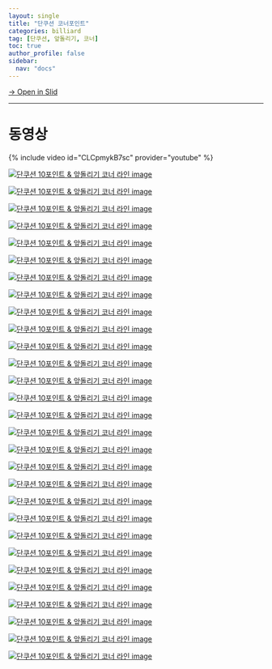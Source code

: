 ```yaml
---
layout: single
title: "단쿠션 코너포인트"
categories: billiard
tag: [단쿠션, 앞돌리기, 코너]
toc: true
author_profile: false
sidebar:
  nav: "docs"
---
```


[→ Open in Slid](https://slid.cc/docs/6a003085d8464c859eaefaba3ff8c8c3)

---

# 동영상 #

{% include video id="CLCpmykB7sc" provider="youtube" %}

[![단쿠션 10포인트 & 앞돌리기 코너 라인 image](https://slid-users-assets-v1-seoul.s3.ap-northeast-2.amazonaws.com/public/capture_images/6a003085d8464c859eaefaba3ff8c8c3/afca9d3a-d304-4034-90c8-9fe6dd931840.png)](https://slid.cc/vdocs/6a003085d8464c859eaefaba3ff8c8c3?v=58c145ba22084f5d8d9faddddc4b14dc&start=279.9512121373291)

[![단쿠션 10포인트 & 앞돌리기 코너 라인 image](https://slid-users-assets-v1-seoul.s3.ap-northeast-2.amazonaws.com/public/capture_images/6a003085d8464c859eaefaba3ff8c8c3/36daf0dc-ae21-4f71-aae6-7c6092d97a5b.png)](https://slid.cc/vdocs/6a003085d8464c859eaefaba3ff8c8c3?v=58c145ba22084f5d8d9faddddc4b14dc&start=289.1566229847412)

[![단쿠션 10포인트 & 앞돌리기 코너 라인 image](https://slid-users-assets-v1-seoul.s3.ap-northeast-2.amazonaws.com/public/capture_images/6a003085d8464c859eaefaba3ff8c8c3/e8ebd4e5-236f-49af-ace8-e647fa71caad.png)](https://slid.cc/vdocs/6a003085d8464c859eaefaba3ff8c8c3?v=58c145ba22084f5d8d9faddddc4b14dc&start=308.29128196566774)

[![단쿠션 10포인트 & 앞돌리기 코너 라인 image](https://slid-users-assets-v1-seoul.s3.ap-northeast-2.amazonaws.com/public/capture_images/6a003085d8464c859eaefaba3ff8c8c3/ff76143e-84a0-446a-af95-f328afcb7740.png)](https://slid.cc/vdocs/6a003085d8464c859eaefaba3ff8c8c3?v=58c145ba22084f5d8d9faddddc4b14dc&start=310.4359588664856)

[![단쿠션 10포인트 & 앞돌리기 코너 라인 image](https://slid-users-assets-v1-seoul.s3.ap-northeast-2.amazonaws.com/public/capture_images/6a003085d8464c859eaefaba3ff8c8c3/d4a6165c-b5f4-473b-898b-64afe512717c.png)](https://slid.cc/vdocs/6a003085d8464c859eaefaba3ff8c8c3?v=58c145ba22084f5d8d9faddddc4b14dc&start=333.7684708416901)

[![단쿠션 10포인트 & 앞돌리기 코너 라인 image](https://slid-users-assets-v1-seoul.s3.ap-northeast-2.amazonaws.com/public/capture_images/6a003085d8464c859eaefaba3ff8c8c3/6ffb4acf-6467-47c2-9a1a-239125eb25f4.png)](https://slid.cc/vdocs/6a003085d8464c859eaefaba3ff8c8c3?v=58c145ba22084f5d8d9faddddc4b14dc&start=345.2637240114441)

[![단쿠션 10포인트 & 앞돌리기 코너 라인 image](https://slid-users-assets-v1-seoul.s3.ap-northeast-2.amazonaws.com/public/capture_images/6a003085d8464c859eaefaba3ff8c8c3/e6ce8c2d-9d6a-4212-a244-7092aac1fd97.png)](https://slid.cc/vdocs/6a003085d8464c859eaefaba3ff8c8c3?v=58c145ba22084f5d8d9faddddc4b14dc&start=357.39076578065493)

[![단쿠션 10포인트 & 앞돌리기 코너 라인 image](https://slid-users-assets-v1-seoul.s3.ap-northeast-2.amazonaws.com/public/capture_images/6a003085d8464c859eaefaba3ff8c8c3/17d111be-5ada-465c-9798-2dbfbc483689.png)](https://slid.cc/vdocs/6a003085d8464c859eaefaba3ff8c8c3?v=58c145ba22084f5d8d9faddddc4b14dc&start=359.16882293133546)

[![단쿠션 10포인트 & 앞돌리기 코너 라인 image](https://slid-users-assets-v1-seoul.s3.ap-northeast-2.amazonaws.com/public/capture_images/6a003085d8464c859eaefaba3ff8c8c3/1526006b-4152-4907-a741-1b2b260173d3.png)](https://slid.cc/vdocs/6a003085d8464c859eaefaba3ff8c8c3?v=58c145ba22084f5d8d9faddddc4b14dc&start=369.14396299046325)

[![단쿠션 10포인트 & 앞돌리기 코너 라인 image](https://slid-users-assets-v1-seoul.s3.ap-northeast-2.amazonaws.com/public/capture_images/6a003085d8464c859eaefaba3ff8c8c3/52645f6a-3f66-4156-8f05-a874d8802024.png)](https://slid.cc/vdocs/6a003085d8464c859eaefaba3ff8c8c3?v=58c145ba22084f5d8d9faddddc4b14dc&start=374.36086603051757)

[![단쿠션 10포인트 & 앞돌리기 코너 라인 image](https://slid-users-assets-v1-seoul.s3.ap-northeast-2.amazonaws.com/public/capture_images/6a003085d8464c859eaefaba3ff8c8c3/25b4e488-b8b5-456f-b7ea-22a6553c8123.png)](https://slid.cc/vdocs/6a003085d8464c859eaefaba3ff8c8c3?v=58c145ba22084f5d8d9faddddc4b14dc&start=392.1499641049042)

[![단쿠션 10포인트 & 앞돌리기 코너 라인 image](https://slid-users-assets-v1-seoul.s3.ap-northeast-2.amazonaws.com/public/capture_images/6a003085d8464c859eaefaba3ff8c8c3/901ac343-5176-417f-aeba-75a51bde8ee1.png)](https://slid.cc/vdocs/6a003085d8464c859eaefaba3ff8c8c3?v=58c145ba22084f5d8d9faddddc4b14dc&start=395.68266607247926)

[![단쿠션 10포인트 & 앞돌리기 코너 라인 image](https://slid-users-assets-v1-seoul.s3.ap-northeast-2.amazonaws.com/public/capture_images/6a003085d8464c859eaefaba3ff8c8c3/bbf85928-5557-4e8f-9400-1429e8fcceb8.png)](https://slid.cc/vdocs/6a003085d8464c859eaefaba3ff8c8c3?v=58c145ba22084f5d8d9faddddc4b14dc&start=403.6583491087189)

[![단쿠션 10포인트 & 앞돌리기 코너 라인 image](https://slid-users-assets-v1-seoul.s3.ap-northeast-2.amazonaws.com/public/capture_images/6a003085d8464c859eaefaba3ff8c8c3/eb780bae-563a-4b96-a983-99a9193da8d4.png)](https://slid.cc/vdocs/6a003085d8464c859eaefaba3ff8c8c3?v=58c145ba22084f5d8d9faddddc4b14dc&start=414.140433956131)

[![단쿠션 10포인트 & 앞돌리기 코너 라인 image](https://slid-users-assets-v1-seoul.s3.ap-northeast-2.amazonaws.com/public/capture_images/6a003085d8464c859eaefaba3ff8c8c3/3b713d24-835d-4495-aacd-f007e87a7a15.png)](https://slid.cc/vdocs/6a003085d8464c859eaefaba3ff8c8c3?v=58c145ba22084f5d8d9faddddc4b14dc&start=419.6292461411438)

[![단쿠션 10포인트 & 앞돌리기 코너 라인 image](https://slid-users-assets-v1-seoul.s3.ap-northeast-2.amazonaws.com/public/capture_images/6a003085d8464c859eaefaba3ff8c8c3/b45b87a1-d8e5-4091-88d0-43a80186076e.png)](https://slid.cc/vdocs/6a003085d8464c859eaefaba3ff8c8c3?v=58c145ba22084f5d8d9faddddc4b14dc&start=425.2305590076294)

[![단쿠션 10포인트 & 앞돌리기 코너 라인 image](https://slid-users-assets-v1-seoul.s3.ap-northeast-2.amazonaws.com/public/capture_images/6a003085d8464c859eaefaba3ff8c8c3/38457afe-ccbf-4580-a9de-aea97f290cca.png)](https://slid.cc/vdocs/6a003085d8464c859eaefaba3ff8c8c3?v=58c145ba22084f5d8d9faddddc4b14dc&start=428.5684210934601)

[![단쿠션 10포인트 & 앞돌리기 코너 라인 image](https://slid-users-assets-v1-seoul.s3.ap-northeast-2.amazonaws.com/public/capture_images/6a003085d8464c859eaefaba3ff8c8c3/9641581e-e52c-4842-9b0c-b6864503b95e.png)](https://slid.cc/vdocs/6a003085d8464c859eaefaba3ff8c8c3?v=58c145ba22084f5d8d9faddddc4b14dc&start=435.2004988092651)

[![단쿠션 10포인트 & 앞돌리기 코너 라인 image](https://slid-users-assets-v1-seoul.s3.ap-northeast-2.amazonaws.com/public/capture_images/6a003085d8464c859eaefaba3ff8c8c3/aaeb904e-d562-4995-8488-e450006f8766.png)](https://slid.cc/vdocs/6a003085d8464c859eaefaba3ff8c8c3?v=58c145ba22084f5d8d9faddddc4b14dc&start=442.3919170896454)

[![단쿠션 10포인트 & 앞돌리기 코너 라인 image](https://slid-users-assets-v1-seoul.s3.ap-northeast-2.amazonaws.com/public/capture_images/6a003085d8464c859eaefaba3ff8c8c3/92dcada8-bc2f-421f-947e-1d7a3b092850.png)](https://slid.cc/vdocs/6a003085d8464c859eaefaba3ff8c8c3?v=58c145ba22084f5d8d9faddddc4b14dc&start=458.00016016021726)

[![단쿠션 10포인트 & 앞돌리기 코너 라인 image](https://slid-users-assets-v1-seoul.s3.ap-northeast-2.amazonaws.com/public/capture_images/6a003085d8464c859eaefaba3ff8c8c3/0f33a4f0-9471-4f90-9457-1a89ddec1527.png)](https://slid.cc/vdocs/6a003085d8464c859eaefaba3ff8c8c3?v=58c145ba22084f5d8d9faddddc4b14dc&start=462.60621684169007)

[![단쿠션 10포인트 & 앞돌리기 코너 라인 image](https://slid-users-assets-v1-seoul.s3.ap-northeast-2.amazonaws.com/public/capture_images/6a003085d8464c859eaefaba3ff8c8c3/8919434b-0cfa-4bc4-887e-a497665e7220.png)](https://slid.cc/vdocs/6a003085d8464c859eaefaba3ff8c8c3?v=58c145ba22084f5d8d9faddddc4b14dc&start=473.48828696757505)

[![단쿠션 10포인트 & 앞돌리기 코너 라인 image](https://slid-users-assets-v1-seoul.s3.ap-northeast-2.amazonaws.com/public/capture_images/6a003085d8464c859eaefaba3ff8c8c3/13ac1373-3120-4346-bfc1-0ec101fffc1d.png)](https://slid.cc/vdocs/6a003085d8464c859eaefaba3ff8c8c3?v=58c145ba22084f5d8d9faddddc4b14dc&start=475.3204619961853)

[![단쿠션 10포인트 & 앞돌리기 코너 라인 image](https://slid-users-assets-v1-seoul.s3.ap-northeast-2.amazonaws.com/public/capture_images/6a003085d8464c859eaefaba3ff8c8c3/c571db96-a395-48b4-bef5-217806f65ae4.png)](https://slid.cc/vdocs/6a003085d8464c859eaefaba3ff8c8c3?v=58c145ba22084f5d8d9faddddc4b14dc&start=486.10878094659427)

[![단쿠션 10포인트 & 앞돌리기 코너 라인 image](https://slid-users-assets-v1-seoul.s3.ap-northeast-2.amazonaws.com/public/capture_images/6a003085d8464c859eaefaba3ff8c8c3/387a306c-fe66-4cda-8858-e902aa68eaf5.png)](https://slid.cc/vdocs/6a003085d8464c859eaefaba3ff8c8c3?v=58c145ba22084f5d8d9faddddc4b14dc&start=501.4778620305176)

[![단쿠션 10포인트 & 앞돌리기 코너 라인 image](https://slid-users-assets-v1-seoul.s3.ap-northeast-2.amazonaws.com/public/capture_images/6a003085d8464c859eaefaba3ff8c8c3/5bc1bcfa-d49c-4304-a954-734c69bd7d3c.png)](https://slid.cc/vdocs/6a003085d8464c859eaefaba3ff8c8c3?v=58c145ba22084f5d8d9faddddc4b14dc&start=514.1338470534058)

[![단쿠션 10포인트 & 앞돌리기 코너 라인 image](https://slid-users-assets-v1-seoul.s3.ap-northeast-2.amazonaws.com/public/capture_images/6a003085d8464c859eaefaba3ff8c8c3/f4132e23-473f-4dd6-8837-be7a0f63ceba.png)](https://slid.cc/vdocs/6a003085d8464c859eaefaba3ff8c8c3?v=58c145ba22084f5d8d9faddddc4b14dc&start=516.1347770267029)

[![단쿠션 10포인트 & 앞돌리기 코너 라인 image](https://slid-users-assets-v1-seoul.s3.ap-northeast-2.amazonaws.com/public/capture_images/6a003085d8464c859eaefaba3ff8c8c3/9493dbb2-01c0-4a71-a935-59a6579ca9ca.png)](https://slid.cc/vdocs/6a003085d8464c859eaefaba3ff8c8c3?v=58c145ba22084f5d8d9faddddc4b14dc&start=527.3966740133515)

[![단쿠션 10포인트 & 앞돌리기 코너 라인 image](https://slid-users-assets-v1-seoul.s3.ap-northeast-2.amazonaws.com/public/capture_images/6a003085d8464c859eaefaba3ff8c8c3/33ed5506-0b81-4b1b-817f-9ed7f0a18e7c.png)](https://slid.cc/vdocs/6a003085d8464c859eaefaba3ff8c8c3?v=58c145ba22084f5d8d9faddddc4b14dc&start=529.3308070209808)
